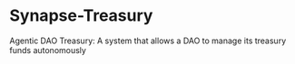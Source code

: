 # Synapse-Treasury
Agentic DAO Treasury: A system that allows a DAO to manage its treasury funds autonomously
